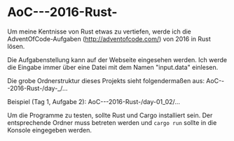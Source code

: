 # AoC---2016-Rust-
Um meine Kentnisse von Rust etwas zu vertiefen, werde ich die AdventOfCode-Aufgaben (http://adventofcode.com/) von 2016 in Rust lösen.

Die Aufgabenstellung kann auf der Webseite eingesehen werden. Ich werde die Eingabe immer über eine Datei mit dem Namen "input.data" einlesen.

Die grobe Ordnerstruktur dieses Projekts sieht folgendermaßen aus:
AoC---2016-Rust-/day-<Tag>_<Aufgabe>/...

Beispiel (Tag 1, Aufgabe 2):
AoC---2016-Rust-/day-01_02/...

Um die Programme zu testen, sollte Rust und Cargo installiert sein. Der entsprechende Ordner muss betreten werden und `cargo run` sollte in die Konsole eingegeben werden.
